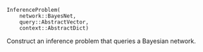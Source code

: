 ```
InferenceProblem(
    network::BayesNet,
    query::AbstractVector,
    context::AbstractDict)
```

Construct an inference problem that queries a Bayesian network.
